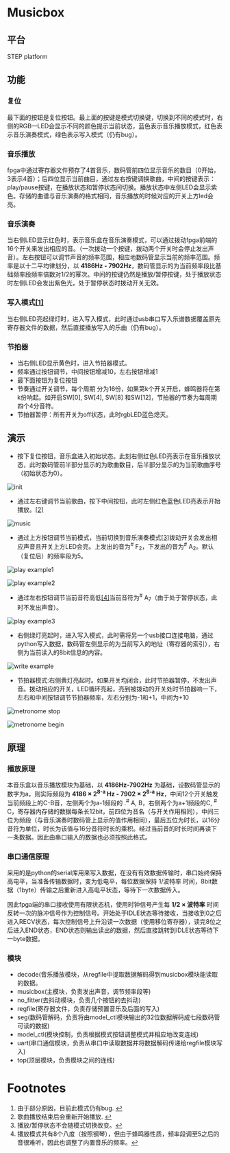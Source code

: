 # Musicbox

## 平台

STEP platform

## 功能 
### 复位 
最下面的按钮是复位按钮。最上面的按键是模式切换键，切换到不同的模式时，右侧的RGB—LED会显示不同的颜色提示当前状态，蓝色表示音乐播放模式，红色表示音乐演奏模式，绿色表示写入模式（仍有bug）。
### 音乐播放 
fpga中通过寄存器文件预存了4首音乐，数码管前四位显示音乐的数目（0开始，3表示4首）；后四位显示当前曲目，通过左右按键调换歌曲，中间的按键表示：play/pause按键，在播放状态和暂停状态间切换。播放状态中左侧LED会显示紫色。存储的曲谱与音乐演奏的格式相同，音乐播放的时候对应的开关上方led会亮。
### 音乐演奏 
当右侧LED显示红色时，表示音乐盒在音乐演奏模式，可以通过拨动fpga前端的16个开关来发出相应的音。（一次拨动一个按键，拨动两个开关时会停止发出声音）。左右按钮可以调节声音的频率范围，相应地数码管显示当前的频率范围。频率是以十二平均律划分，以 __4186Hz - 7902Hz__，数码管显示的为当前频率段比基础频率段频率倍数对1/2的幂次。中间的按键仍然是播放/暂停按键，处于播放状态时左侧LED会发出紫色光，处于暂停状态时拨动开关无效。
### 写入模式<span id="a1">[[1]](#f1)</span>

当右侧LED亮起绿灯时，进入写入模式，此时通过usb串口写入乐谱数据覆盖原先寄存器文件的数据，然后直接播放写入的乐曲（仍有bug）。
### 节拍器

- 当右侧LED显示黄色时，进入节拍器模式。
- 频率通过按钮调节，中间按钮增减10，左右按钮增减1 
- 最下面按钮为复位按钮
- 节奏通过开关调节，每个周期 分为16份，如果第k个开关开启，蜂鸣器将在第k份响起。如开启SW[0], SW[4], SW[8] 和SW[12]，节拍器的节奏为每周期四个4分音符。 
- 节拍器暂停：所有开关为off状态，此时rgbLED蓝色熄灭。

## 演示 
- 按下复位按钮，音乐盒进入初始状态。此刻右侧红色LED亮表示在音乐播放状态，此时数码管前半部分显示的为歌曲数目，后半部分显示的为当前歌曲序号（初始状态为0）。

![init](init.jpg)

- 通过左右键调节当前歌曲，按下中间按钮，此时左侧红色蓝色LED亮表示开始播放。<span id="a2">[[2]](#f2)</span>

![music](music1.jpg)

- 通过上方按钮调节当前模式，当前切换到音乐演奏模式<span id="a3">[[3]](#f3)</span>拨动开关会发出相应声音且开关上方LED会亮。上发出的音为<sup>#</sup> F<sub>2</sub>，下发出的音为<sup>#</sup> A<sub>2</sub>。默认（复位后）的频率段为5。

![play example1](play1.jpg) 

![play example2](play2.jpg)

- 通过左右按钮调节当前音符高低<span id="a4">[[4]](#f4)</span>当前音符为<sup>#</sup> A<sub>7</sub>（由于处于暂停状态，此时不发出声音）。

![play example3](play3.jpg)

- 右侧绿灯亮起时，进入写入模式，此时需将另一个usb接口连接电脑，通过python写入数据，数码管左侧显示的为当前写入的地址（寄存器的索引），右侧为当前读入的8bit信息的内容。

![write example](write.jpg)

- 节拍器模式:右侧黄灯亮起时。如果开关均闭合，此时节拍器暂停，不发出声音。拨动相应的开关，LED循环亮起，亮到被拨动的开关处时节拍器响一下，左右和中间按钮调节节拍器频率，左右分别为-1和+1，中间为+10

![metronome stop](metronome0.jpg)

![metronome begin](metronome1.jpg)

##  原理  
###  播放原理  
本音乐盒以音乐播放模块为基础，以 __4186Hz-7902Hz__ 为基础，设数码管显示的数字为a，则实际频段为 __4186 × 2<sup>8-a</sup> Hz - 7902 × 2<sup>8-a</sup> Hz__，中间12个开关触发当前频段上的C-B音，左侧两个为a-1频段的 .<sup>#</sup> A, B，右侧两个为a+1频段的C, <sup>#</sup> C，寄存器内存储的数据每条长12bit，前四位为音名（与开关作用相同），中间三位为频段（与音乐演奏时数码管上显示的值作用相同），最后五位为时长，以16分音符为单位，时长为该值与16分音符时长的乘积。经过当前音的时长时间再读下一条数据。因此由串口输入的数据也必须按照此格式。
###  串口通信原理  
采用的是python的serial库用来写入数据，在没有有效数据传输时，串口始终保持高电平，当准备传输数据时，变为低电平，每位数据保持 1/波特率 时间，8bit数据（1byte）传输之后重新进入高电平状态，等待下一次数据传入。

因此fpga端的串口接收使用有限状态机，使用时钟信号产生每 __1/2 × 波特率__ 时间反转一次的脉冲信号作为控制信号。开始处于IDLE状态等待接收，当接收到0之后进入RECV状态，每次控制信号上升沿读一次数据（使用移位寄存器），读完8位之后进入END状态，END状态则输出读出的数据，然后直接跳转到IDLE状态等待下一byte数据。
###  模块  
- decode(音乐播放模块，从regfile中提取数据解码得到musicbox模块能读取的数据。
- musicbox(主模块，负责发出声音，调节频率段等)
- no\_fitter(去抖动模块，负责几个按钮的去抖动)
- regfile(寄存器文件，负责存储预置音乐及后面的写入)
- seg(数码管解码，负责将由model\_ctl模块输出的32位数据解码成七段数码管可读的数据)
- model\_ctl(模块控制，负责根据模式按钮调整模式并相应地改变连线)
- uart(串口通信模块，负责从串口中读取数据并将数据解码传递给regfile模块写入)
- top(顶层模块，负责模块之间的连线)

Footnotes
=========
1. <span id="f1"></span> 由于部分原因，目前此模式仍有bug. [&#8617;](#a1)
2. <span id="f2"></span> 歌曲播放结束后会重新开始播放. [&#8617;](#a2)
3. <span id="f3"></span> 播放/暂停状态不会随模式切换改变。[&#8617;](#a3)
4. <span id="f4"></span> 播放模式共有8个八度（按照钢琴），但由于蜂鸣器性质，频率段调至5之后的音很难听，因此也调整了内置音乐的频率。[&#8617;](#a4)

